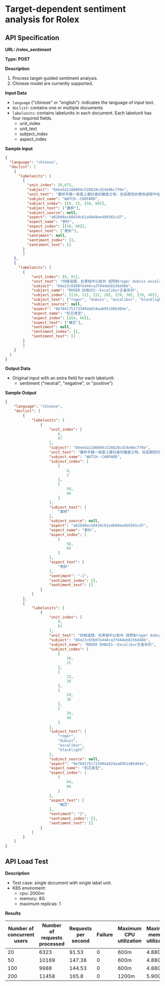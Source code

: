 # **Target-dependent sentiment analysis for Rolex**

## API Specification

**URL: /rolex_sentiment**

**Type: POST**

**Description**

1. Process target-guided sentiment analysis.
2. Chinese model are currently supported. 

**Input Data**

- `language` ("chinese" or "english"): indicates the language of input text.
- `doclist`: contains one or multiple documents
- `labelunits`: contains labelunits in each document. Each labelunit has four required fields.
  * unit_index
  * unit_text
  * subject_index
  * aspect_index

**Sample Input**

```json
{
  "language": "chinese",
  "doclist": [
    {
      "labelunits": [
        {
          "unit_index": [0,67],
          "subject": "84ee5a1186004c528828cd24e96c7f6e",
          "unit_text": "蕭邦手錶一直是上層社會的寵愛之物，但長期性的應用過程中在所難免出現一些常見故障，假如腕錶遭受強烈的撞擊，會給腕錶導致表針掉下來的狀況。",
          "subject_name": "WATCH--CHOPARD",
          "subject_index": [[0, 2], [58, 60]], 
          "subject_text": ["蕭邦"],
          "subject_source": null,
          "aspect": "a02b98acb8434cb1a4b68ee4b9381cd7", 
          "aspect_name": "表针", 
          "aspect_index": [[58, 60]], 
          "aspect_text": ["表針"], 
          "sentiment": null, 
          "sentiment_index": [], 
          "sentiment_text": []
        }
        ]
    },
    {
      "labelunits": [
        {
            "unit_index": [0, 81], 
            "unit_text": "同樣道理，在黑暗中以紫外 燈照射roger dubuis excalibur blacklight所發出的七彩光芒，在剔透的鏤通機芯映襯下，也顯得更具深度及迷人。", 
            "subject": "66e23c65607e444ca3f844eb8156d4bb", 
            "subject_name": "ROGER DUBUIS--Excalibur王者系列", 
            "subject_index": [[16, 21], [22, 28], [29, 38], [39, 49]], 
            "subject_text": ["roger", "dubuis", "excalibur", "blacklight"], 
            "subject_source": null, 
            "aspect": "0e784175173349da824aa695148b484e", 
            "aspect_name": "机芯类型", 
            "aspect_index": [[64, 66]], 
            "aspect_text": ["機芯"], 
            "sentiment": null, 
            "sentiment_index": [], 
            "sentiment_text": []
        }
        ]
    }
  ]
}
```

**Output Data**

- Original input with an extra field for each labelunit:
  * sentiment ("neutral", "negative", or "positive")

**Sample Output**

```json
{
    "language": "chinese",
    "doclist": [
        {
            "labelunits": [
                {
                    "unit_index": [
                        0,
                        67
                    ],
                    "subject": "84ee5a1186004c528828cd24e96c7f6e",
                    "unit_text": "蕭邦手錶一直是上層社會的寵愛之物，但長期性的應用過程中在所難免出現一些常見故障，假如腕錶遭受強烈的撞擊，會給腕錶導致表針掉下來的狀況。",
                    "subject_name": "WATCH--CHOPARD",
                    "subject_index": [
                        [
                            0,
                            2
                        ],
                        [
                            58,
                            60
                        ]
                    ],
                    "subject_text": [
                        "蕭邦"
                    ],
                    "subject_source": null,
                    "aspect": "a02b98acb8434cb1a4b68ee4b9381cd7",
                    "aspect_name": "表针",
                    "aspect_index": [
                        [
                            58,
                            60
                        ]
                    ],
                    "aspect_text": [
                        "表針"
                    ],
                    "sentiment": "-1",
                    "sentiment_index": [],
                    "sentiment_text": []
                }
            ]
        },
        {
            "labelunits": [
                {
                    "unit_index": [
                        0,
                        81
                    ],
                    "unit_text": "同樣道理，在黑暗中以紫外 燈照射roger dubuis excalibur blacklight所發出的七彩光芒，在剔透的鏤通機芯映襯下，也顯得更具深度及迷人。",
                    "subject": "66e23c65607e444ca3f844eb8156d4bb",
                    "subject_name": "ROGER DUBUIS--Excalibur王者系列",
                    "subject_index": [
                        [
                            16,
                            21
                        ],
                        [
                            22,
                            28
                        ],
                        [
                            29,
                            38
                        ],
                        [
                            39,
                            49
                        ]
                    ],
                    "subject_text": [
                        "roger",
                        "dubuis",
                        "excalibur",
                        "blacklight"
                    ],
                    "subject_source": null,
                    "aspect": "0e784175173349da824aa695148b484e",
                    "aspect_name": "机芯类型",
                    "aspect_index": [
                        [
                            64,
                            66
                        ]
                    ],
                    "aspect_text": [
                        "機芯"
                    ],
                    "sentiment": "1",
                    "sentiment_index": [],
                    "sentiment_text": []
                }
            ]
        }
    ]
}
```

## API Load Test

**Description**
* Test case: single document with single label unit.
* K8S enviroment: 
  * cpu: 2000m
  * memory: 8G
  * maximum replicas: 1

**Results**

| Number of concurrent users | Number of requests processed | Requests per second | Failure | Maximum CPU utilization | Maximum memory utilization |
|----------------------------|------------------------------|---------------------|---------|-------------------------|----------------------------|
| 20                         | 6323                         | 91.53               | 0       | 600m                    | 4.88G                      |
| 50                         | 10169                        | 147.38              | 0       | 600m                    | 4.88G                      |
| 100                        | 9988                         | 144.53              | 0       | 600m                    | 4.88G                      |
| 200                        | 11458                        | 165.8               | 0       | 1200m                   | 5.90G                      |